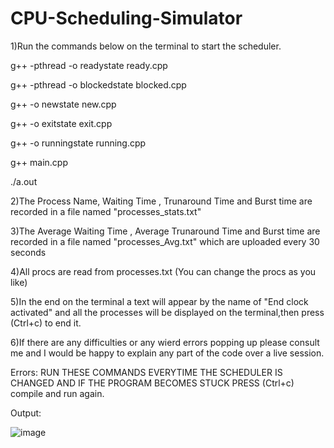 # CPU-Scheduling-Simulator

1)Run the commands below on the terminal to start the scheduler.

g++ -pthread -o readystate ready.cpp

g++ -pthread -o blockedstate blocked.cpp

g++ -o newstate new.cpp

g++ -o exitstate exit.cpp

g++ -o runningstate running.cpp

g++ main.cpp

./a.out

2)The Process Name, Waiting Time ,  Trunaround Time and Burst time are recorded in a file named "processes_stats.txt"

3)The  Average Waiting Time , Average Trunaround Time and Burst time are recorded in a file named "processes_Avg.txt" which are uploaded every 30 seconds

4)All procs are read from processes.txt (You can change the procs as you like)

5)In the end on the terminal a text will appear by the name of "End clock activated" and all the processes will be displayed on the terminal,then press (Ctrl+c) to end it.

6)If there are any difficulties or any wierd errors popping up please consult me and I would be happy to explain any part of the code over a live session.



Errors:
RUN THESE COMMANDS EVERYTIME THE SCHEDULER IS CHANGED AND IF THE PROGRAM BECOMES STUCK PRESS (Ctrl+c) compile and run again.

Output:

![image](https://user-images.githubusercontent.com/64328883/158459811-bccbf1b1-0e87-4b01-af33-292e5902ddb1.png)



